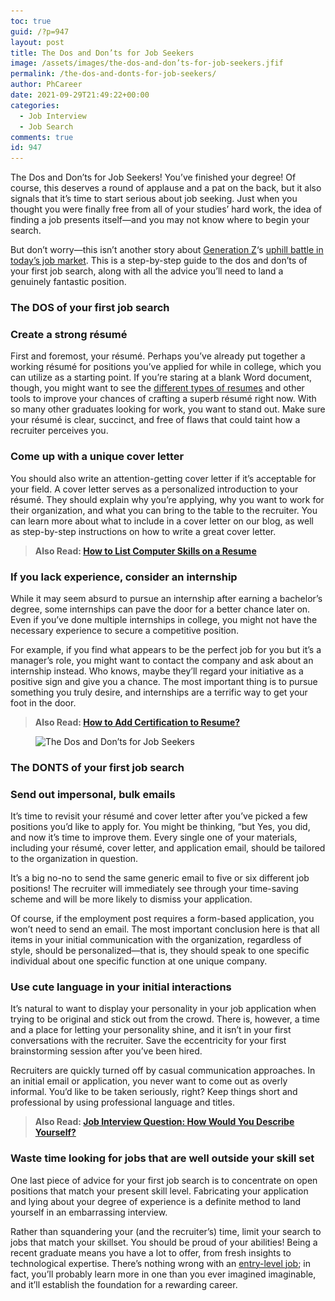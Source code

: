 ```yaml
---
toc: true
guid: /?p=947
layout: post
title: The Dos and Don’ts for Job Seekers
image: /assets/images/the-dos-and-don’ts-for-job-seekers.jfif
permalink: /the-dos-and-donts-for-job-seekers/
author: PhCareer
date: 2021-09-29T21:49:22+00:00
categories:
  - Job Interview
  - Job Search
comments: true
id: 947
---
```

The Dos and Don’ts for Job Seekers! You&#8217;ve finished your degree! Of course, this deserves a round of applause and a pat on the back, but it also signals that it&#8217;s time to start serious about job seeking. Just when you thought you were finally free from all of your studies&#8217; hard work, the idea of finding a job presents itself—and you may not know where to begin your search.

But don&#8217;t worry—this isn&#8217;t another story about [Generation Z](https://en.wikipedia.org/wiki/Generation_Z)&#8216;s [uphill battle in today&#8217;s job market](/job-search-tips-in-an-uncertain-job-market/). This is a step-by-step guide to the dos and don&#8217;ts of your first job search, along with all the advice you&#8217;ll need to land a genuinely fantastic position.


### **The DOS of your first job search**



### **Create a strong résumé**

First and foremost, your résumé. Perhaps you&#8217;ve already put together a working résumé for positions you&#8217;ve applied for while in college, which you can utilize as a starting point. If you&#8217;re staring at a blank Word document, though, you might want to see the [different types of resumes](/types-of-resume-format-you-should-know/) and other tools to improve your chances of crafting a superb résumé right now. With so many other graduates looking for work, you want to stand out. Make sure your résumé is clear, succinct, and free of flaws that could taint how a recruiter perceives you.

### **Come up with a unique cover letter**

You should also write an attention-getting cover letter if it&#8217;s acceptable for your field. A cover letter serves as a personalized introduction to your résumé. They should explain why you&#8217;re applying, why you want to work for their organization, and what you can bring to the table to the recruiter. You can learn more about what to include in a cover letter on our blog, as well as step-by-step instructions on how to write a great cover letter.



<blockquote class="wp-block-quote">
  <p>
    <strong>Also Read: <a href="/computer-skills-on-resume/">How to List Computer Skills on a Resume</a></strong>
  </p>
</blockquote>



### **If you lack experience, consider an internship**

While it may seem absurd to pursue an internship after earning a bachelor&#8217;s degree, some internships can pave the door for a better chance later on. Even if you&#8217;ve done multiple internships in college, you might not have the necessary experience to secure a competitive position.

For example, if you find what appears to be the perfect job for you but it&#8217;s a manager&#8217;s role, you might want to contact the company and ask about an internship instead. Who knows, maybe they&#8217;ll regard your initiative as a positive sign and give you a chance. The most important thing is to pursue something you truly desire, and internships are a terrific way to get your foot in the door.

<blockquote class="wp-block-quote">
  <p>
    <strong>Also Read: <a href="/how-to-add-certification-to-resume/">How to Add Certification to Resume?</a></strong>
  </p>
</blockquote>



<figure class="wp-block-image size-large">

<img loading="lazy" width="866" height="577" src="/wp-content/uploads/2021/09/The-Dos-and-Donts-for-Job-Seekers.jpg" alt="The Dos and Don’ts for Job Seekers" class="wp-image-948" srcset="/wp-content/uploads/2021/09/The-Dos-and-Donts-for-Job-Seekers.jpg 866w, /wp-content/uploads/2021/09/The-Dos-and-Donts-for-Job-Seekers-300x200.jpg 300w, /wp-content/uploads/2021/09/The-Dos-and-Donts-for-Job-Seekers-768x512.jpg 768w" sizes="(max-width: 866px) 100vw, 866px" /> </figure> 



### **The DONTS of your first job search**



### **Send out impersonal, bulk emails**

It&#8217;s time to revisit your résumé and cover letter after you&#8217;ve picked a few positions you&#8217;d like to apply for. You might be thinking, &#8220;but Yes, you did, and now it&#8217;s time to improve them. Every single one of your materials, including your résumé, cover letter, and application email, should be tailored to the organization in question.

It&#8217;s a big no-no to send the same generic email to five or six different job positions! The recruiter will immediately see through your time-saving scheme and will be more likely to dismiss your application.

Of course, if the employment post requires a form-based application, you won&#8217;t need to send an email. The most important conclusion here is that all items in your initial communication with the organization, regardless of style, should be personalized—that is, they should speak to one specific individual about one specific function at one unique company.

### **Use cute language in your initial interactions**

It&#8217;s natural to want to display your personality in your job application when trying to be original and stick out from the crowd. There is, however, a time and a place for letting your personality shine, and it isn&#8217;t in your first conversations with the recruiter. Save the eccentricity for your first brainstorming session after you&#8217;ve been hired.

Recruiters are quickly turned off by casual communication approaches. In an initial email or application, you never want to come out as overly informal. You&#8217;d like to be taken seriously, right? Keep things short and professional by using professional language and titles.

<blockquote class="wp-block-quote">
  <p>
    <strong>Also Read: <a href="/job-interview-question-how-would-you-describe-yourself/">Job Interview Question: How Would You Describe Yourself?</a></strong>
  </p>
</blockquote>

### **Waste time looking for jobs that are well outside your skill set**

One last piece of advice for your first job search is to concentrate on open positions that match your present skill level. Fabricating your application and lying about your degree of experience is a definite method to land yourself in an embarrassing interview.

Rather than squandering your (and the recruiter&#8217;s) time, limit your search to jobs that match your skillset. You should be proud of your abilities! Being a recent graduate means you have a lot to offer, from fresh insights to technological expertise. There&#8217;s nothing wrong with an [entry-level job](/tips-on-how-to-find-entry-level-job/); in fact, you&#8217;ll probably learn more in one than you ever imagined imaginable, and it&#8217;ll establish the foundation for a rewarding career.



